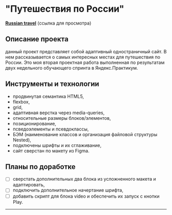 # "Путешествия по России"
[**Russian travel**](https://marvin811.github.io/russian-travel/index.html) (ссылка для просмотра)


## Описание проекта
данный проект представляет собой адаптивный одностраничный сайт. В нем рассказывается о самых интересных местах для путешествия по России. Это моя вторая проектная работа выполненная по результатам двух недельного обучающего спринта в Яндекс.Практикум.

## Инструменты и технологии
* продвинутая семантика HTML5,
* flexbox,
* grid,
* адаптивная верстка через media-queries,
* относительные размеры блоков/элементов,
* позиционирование,
* псведоэлементы и псевдоклассы,
* БЭМ (наименование классов и организация файловой структуры Nested),
* подключены шрифты и их сглаживание,
* сайт сверстан по макету из Figma.

## Планы по доработке
- [ ] сверстать дополнительных два блока из усложненного макета и адаптировать,
- [ ] подключить дополнительное начертание шрифта,
- [ ] добавить скрипт для блока video и обеспечить их запуск с кнопки Play.

-----------
